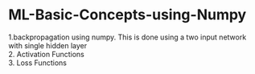 # ML-Basic-Concepts-using-Numpy<br />
1.backpropagation using numpy. This is done using a two input network with single hidden layer<br />
2. Activation Functions<br />
3. Loss Functions<br />

